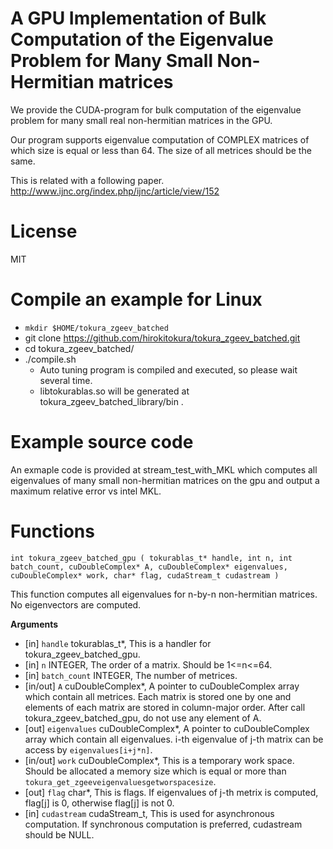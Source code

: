 # A GPU Implementation of Bulk Computation of the Eigenvalue Problem for Many Small Non-Hermitian matrices
We provide the CUDA-program for bulk computation of the eigenvalue problem for many small real non-hermitian matrices in the GPU.

Our program supports eigenvalue computation of COMPLEX matrices of which size is equal or less than 64. 
The size of all metrices should be the same.

This is related with a following paper.
http://www.ijnc.org/index.php/ijnc/article/view/152

# License
MIT

# Compile an example for Linux
* `mkdir $HOME/tokura_zgeev_batched`
* git clone https://github.com/hirokitokura/tokura_zgeev_batched.git
* cd tokura_zgeev_batched/
* ./compile.sh
  *  Auto tuning program is compiled and executed, so please wait several time.
  *  libtokurablas.so will be generated at tokura_zgeev_batched_library/bin .

# Example source code
An exmaple code is provided at stream_test_with_MKL which computes all eigenvalues of many small non-hermitian matrices on the gpu and output a maximum relative error vs intel MKL.


# Functions
`int tokura_zgeev_batched_gpu
(
	tokurablas_t* handle,
	int n,
	int batch_count,
	cuDoubleComplex* A,
	cuDoubleComplex* eigenvalues,
	cuDoubleComplex* work,
	char* flag,
	cudaStream_t cudastream
 )`
 
 This function computes all eigenvalues for n-by-n non-hermitian matrices.
 No eigenvectors are computed.
 
 __Arguments__
 * [in] `handle` tokurablas_t*, This is a handler for tokura_zgeev_batched_gpu.
 * [in] `n` INTEGER, The order of a matrix. Should be 1<=n<=64.
 * [in] `batch_count` INTEGER, The number of metrices.
 * [in/out] `A` cuDoubleComplex*, A pointer to cuDoubleComplex array which contain all metrices. Each matrix is stored one by one and elements of each matrix are stored in column-major order. After call tokura_zgeev_batched_gpu, do not use any element of A.
 * [out] `eigenvalues` cuDoubleComplex*, A pointer to cuDoubleComplex array which contain all eigenvalues. i-th eigenvalue of j-th matrix can be access by `eigenvalues[i+j*n]`.
 * [in/out] `work` cuDoubleComplex*, This is a temporary work space. Should be allocated a memory size which is equal or more than  `tokura_get_zgeeveigenvaluesgetworspacesize`.
 * [out] `flag` char*, This is flags. If eigenvalues of j-th metrix is computed, flag[j] is 0, otherwise flag[j] is not 0.
 * [in] `cudastream` cudaStream_t, This is used for asynchronous computation. If synchronous computation is preferred, cudastream should be NULL.
